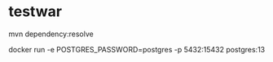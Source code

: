 # testwar

mvn dependency:resolve

docker run -e POSTGRES_PASSWORD=postgres -p 5432:15432 postgres:13
